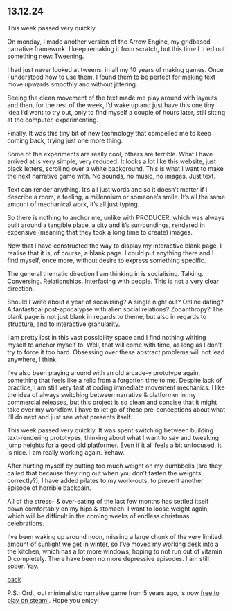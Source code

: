 ## 13.12.24

This week passed very quickly.

On monday, I made another version of the Arrow Engine, my gridbased narrative framework. I keep remaking it from scratch, but this time I tried out something new: Tweening.

I had just never looked at tweens, in all my 10 years of making games. Once I understood how to use them, I found them to be perfect for making text move upwards smoothly and without jittering. 

Seeing the clean movement of the text made me play around with layouts and then, for the rest of the week, I’d wake up and just have this one tiny idea I’d want to try out, only to find myself a couple of hours later, still sitting at the computer, experimenting.

Finally. It was this tiny bit of new technology that compelled me to keep coming back, trying just one more thing.

Some of the experiments are really cool, others are terrible. What I have arrived at is very simple, very reduced. It looks a lot like this website, just black letters, scrolling over a white background. This is what I want to make the next narrative game with. No sounds, no music, no images. Just text.

Text can render anything. It’s all just words and so it doesn’t matter if I describe a room, a feeling, a millennium or someone’s smile. It’s all the same amount of mechanical work, it’s all just typing.

So there is nothing to anchor me, unlike with PRODUCER, which was always built around a tangible place, a city and it’s surroundings, rendered in expensive (meaning that they took a long time to create) images.

Now that I have constructed the way to display my interactive blank page, I realise that it is, of course, a blank page. I could put anything there and I find myself, once more, without desire to express something specific.

The general thematic direction I am thinking in is socialising. Talking. Conversing. Relationships. Interfacing with people. This is not a very clear direction.

Should I write about a year of socialising? A single night out? Online dating? A fantastical post-apocalypse with alien social relations? Zooanthropy? The blank page is not just blank in regards to theme, but also in regards to structure, and to interactive granularity.

I am pretty lost in this vast possibility space and I find nothing withing myself to anchor myself to. Well, that will come with time, as long as I don’t try to force it too hard. Obsessing over these abstract problems will not lead anywhere, I think.

I’ve also been playing around with an old arcade-y prototype again, something that feels like a relic from a forgotten time to me. Despite lack of practice, I am still very fast at coding immediate movement mechanics. I like the idea of always switching between narrative & platformer in my commercial releases, but this project is so clean and concise that it might take over my workflow. I have to let go of these pre-conceptions about what I’ll do next and just see what presents itself.

This week passed very quickly. It was spent switching between building text-rendering prototypes, thinking about what I want to say and tweaking jump heights for a good old platformer. Even if it all feels a bit unfocused, it is nice. I am really working again. Yehaw.

After hurting myself by putting too much weight on my dumbbells (are they called that because they ring out when you don’t fasten the weights correctly?), I have added pilates to my work-outs, to prevent another episode of horrible backpain.

All of the stress- & over-eating of the last few months has settled itself down comfortably on my hips & stomach. I want to loose weight again, which will be difficult in the coming weeks of endless christmas celebrations.

I’ve been waking up around noon, missing a large chunk of the very limited amount of sunlight we get in winter, so I’ve moved my working desk into a the kitchen, which has a lot more windows, hoping to not run out of vitamin D completely. There have been no more depressive episodes. I am still sober. Yay.

[back](blogagain)

P.S.: Ord., out minimalistic narrative game from 5 years ago, is now [free to play on steam!](https://store.steampowered.com/app/1079000/Ord). Hope you enjoy!
